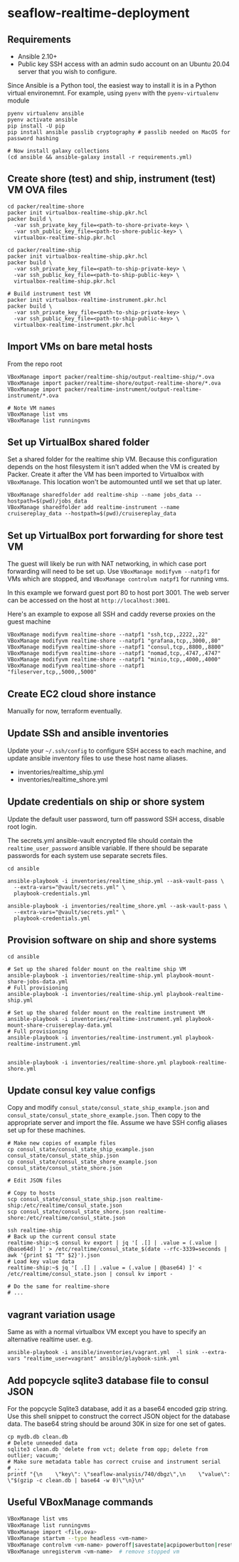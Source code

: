 # seaflow-realtime-deployment

## Requirements

* Ansible 2.10+
* Public key SSH access with an admin sudo account on an Ubuntu 20.04 server that you wish to configure.

Since Ansible is a Python tool, the easiest way to install it is in a Python virtual environemnt. For example, using `pyenv` with the `pyenv-virtualenv` module

```shell
pyenv virtualenv ansible
pyenv activate ansible
pip install -U pip
pip install ansible passlib cryptography # passlib needed on MacOS for password hashing

# Now install galaxy collections
(cd ansible && ansible-galaxy install -r requirements.yml)
```

## Create shore (test) and ship, instrument (test) VM OVA files

```shell
cd packer/realtime-shore
packer init virtualbox-realtime-ship.pkr.hcl
packer build \
  -var ssh_private_key_file=<path-to-shore-private-key> \
  -var ssh_public_key_file=<path-to-shore-public-key> \
  virtualbox-realtime-ship.pkr.hcl

cd packer/realtime-ship
packer init virtualbox-realtime-ship.pkr.hcl
packer build \
  -var ssh_private_key_file=<path-to-ship-private-key> \
  -var ssh_public_key_file=<path-to-ship-public-key> \
  virtualbox-realtime-ship.pkr.hcl

# Build instrument test VM
packer init virtualbox-realtime-instrument.pkr.hcl
packer build \
  -var ssh_private_key_file=<path-to-ship-private-key> \
  -var ssh_public_key_file=<path-to-ship-public-key> \
  virtualbox-realtime-instrument.pkr.hcl
```

## Import VMs on bare metal hosts

From the repo root

```shell
VBoxManage import packer/realtime-ship/output-realtime-ship/*.ova
VBoxManage import packer/realtime-shore/output-realtime-shore/*.ova
VBoxManage import packer/realtime-instrument/output-realtime-instrument/*.ova

# Note VM names
VBoxManage list vms
VBoxManage list runningvms
```

## Set up VirtualBox shared folder

Set a shared folder for the realtime ship VM.
Because this configuration depends on the host filesystem it isn't added when the VM is created by Packer.
Create it after the VM has been imported to Virtualbox with `VBoxManage`.
This location won't be automounted until we set that up later.

```shell
VBoxManage sharedfolder add realtime-ship --name jobs_data --hostpath=$(pwd)/jobs_data
VBoxManage sharedfolder add realtime-instrument --name cruisereplay_data --hostpath=$(pwd)/cruisereplay_data
```

## Set up VirtualBox port forwarding for shore test VM

The guest will likely be run with NAT networking, in which case port forwarding will need to be set up.
Use `VBoxManage modifyvm --natpf1` for VMs which are stopped,
and `VBoxManage controlvm natpf1` for running vms.

In this example we forward guest port 80 to host port 3001.
The web server can be accessed on the host at `http://localhost:3001`.

Here's an example to expose all SSH and caddy reverse proxies on the guest machine

```shell
VBoxManage modifyvm realtime-shore --natpf1 "ssh,tcp,,2222,,22"
VBoxManage modifyvm realtime-shore --natpf1 "grafana,tcp,,3000,,80"
VBoxManage modifyvm realtime-shore --natpf1 "consul,tcp,,8800,,8800"
VBoxManage modifyvm realtime-shore --natpf1 "nomad,tcp,,4747,,4747"
VBoxManage modifyvm realtime-shore --natpf1 "minio,tcp,,4000,,4000"
VBoxManage modifyvm realtime-shore --natpf1 "fileserver,tcp,,5000,,5000"
```

## Create EC2 cloud shore instance

Manually for now, terraform eventually.

## Update SSh and ansible inventories

Update your `~/.ssh/config` to configure SSH access to each machine,
and update ansible inventory files to use these host name aliases.

* inventories/realtime_ship.yml
* inventories/realtime_shore.yml

## Update credentials on ship or shore system

Update the default user password, turn off password SSH access, disable root login.

The secrets.yml ansible-vault encrypted file should contain the `realtime_user_password` ansible variable.
If there should be separate passwords for each system use separate secrets files.

```shell
cd ansible

ansible-playbook -i inventories/realtime_ship.yml --ask-vault-pass \
  --extra-vars="@vault/secrets.yml" \
  playbook-credentials.yml

ansible-playbook -i inventories/realtime_shore.yml --ask-vault-pass \
  --extra-vars="@vault/secrets.yml" \
  playbook-credentials.yml
```

## Provision software on ship and shore systems

```shell
cd ansible

# Set up the shared folder mount on the realtime ship VM
ansible-playbook -i inventories/realtime-ship.yml playbook-mount-share-jobs-data.yml
# Full provisioning
ansible-playbook -i inventories/realtime-ship.yml playbook-realtime-ship.yml

# Set up the shared folder mount on the realtime instrument VM
ansible-playbook -i inventories/realtime-instrument.yml playbook-mount-share-cruisereplay-data.yml
# Full provisioning
ansible-playbook -i inventories/realtime-instrument.yml playbook-realtime-instrument.yml


ansible-playbook -i inventories/realtime-shore.yml playbook-realtime-shore.yml
```

## Update consul key value configs

Copy and modify `consul_state/consul_state_ship_example.json` and `consul_state/consul_state_shore_example.json`.
Then copy to the appropriate server and import the file.
Assume we have SSH config aliases set up for these machines.

```shell
# Make new copies of example files
cp consul_state/consul_state_ship_example.json consul_state/consul_state_ship.json
cp consul_state/consul_state_shore_example.json consul_state/consul_state_shore.json

# Edit JSON files

# Copy to hosts
scp consul_state/consul_state_ship.json realtime-ship:/etc/realtime/consul_state.json
scp consul_state/consul_state_shore.json realtime-shore:/etc/realtime/consul_state.json

ssh realtime-ship
# Back up the current consul state
realtime-ship:~$ consul kv export | jq '[ .[] | .value = (.value | @base64d) ]' > /etc/realtime/consul_state_$(date --rfc-3339=seconds | awk '{print $1 "T" $2}').json
# Load key value data
realtime-ship:~$ jq '[ .[] | .value = (.value | @base64) ]' < /etc/realtime/consul_state.json | consul kv import -

# Do the same for realtime-shore
# ...
```

## vagrant variation usage

Same as with a normal virtualbox VM except you have to specify an alternative
realtime user. e.g.

```shell
ansible-playbook -i ansible/inventories/vagrant.yml  -l sink --extra-vars "realtime_user=vagrant" ansible/playbook-sink.yml
```

## Add popcycle sqlite3 database file to consul JSON

For the popcycle Sqlite3 database, add it as a base64 encoded gzip string.
Use this shell snippet to construct the correct JSON object for the database data.
The base64 string should be around 30K in size for one set of gates.

```shell
cp mydb.db clean.db
# Delete unneeded data
sqlite3 clean.db 'delete from vct; delete from opp; delete from outlier; vacuum;'
# Make sure metadata table has correct cruise and instrument serial
# ...
printf "{\n    \"key\": \"seaflow-analysis/740/dbgz\",\n    \"value\": \"$(gzip -c clean.db | base64 -w 0)\"\n}\n"
```

## Useful VBoxManage commands

```sh
VBoxManage list vms
VBoxManage list runningvms
VBoxManage import <file.ova>
VBoxManage startvm --type headless <vm-name>
VBoxManage controlvm <vm-name> poweroff|savestate|acpipowerbutton|reset
VBoxManage unregistervm <vm-name>  # remove stopped vm
```